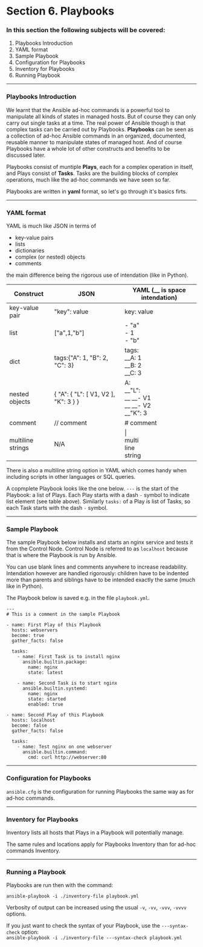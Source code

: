 # Section 6. Playbooks

### In this section the following subjects will be covered:

1. Playbooks Introduction
1. YAML format
1. Sample Playbook
1. Configuration for Playbooks
1. Inventory for Playbooks
1. Running Playbook

---
### Playbooks Introduction

We learnt that the Ansible ad-hoc commands is a powerful tool to manipulate all kinds of states in managed hosts. But of course they can only carry out single tasks at a time. The real power of Ansible though is that complex tasks can be carried out by Playbooks. **Playbooks** can be seen as a collection of ad-hoc Ansible commands in an organized, documented, reusable manner to manipulate states of managed host. And of course Playbooks have a whole lot of other constructs and benefits to be discussed later.

Playbooks consist of muntiple **Plays**, each for a complex operation in itself, and Plays consist of **Tasks**. Tasks are the building blocks of complex operations, much like the ad-hoc commands we have seen so far.

Playbooks are written in **yaml** format, so let's go through it's basics firts.

---
### YAML format

YAML is much like JSON in terms of 

* key-value pairs
* lists
* dictionaries
* complex (or nested) objects
* comments

the main difference being the rigorous use of intendation (like in Python).

| Construct | JSON | YAML (__ is space intendation) |
| --------- | ---- | ---- |
| key-value pair | "key": value | key: value |
| list | ["a",1,"b"] | - "a"<br> - 1<br> - "b" |
| dict | tags:{"A": 1, "B": 2, "C": 3} | tags:<br>__A: 1<br>__B: 2<br>__C: 3 |
| nested objects | { "A": { "L": [ V1, V2 ], "K": 3 } } | A: <br> __"L": <br> __ __- V1 <br> __ __- V2 <br> __"K": 3 |
| comment | // comment | # comment |
| multiline strings | N/A | \| <br> multi <br> line <br> string |

There is also a multiline string option in YAML which comes handy when including scripts in other languages or SQL queries.

A copmplete Playbook looks like the one below. `---` is the start of the Playbook: a list of Plays. Each Play starts with a dash `-` symbol to indicate list element (see table above). Similarly `tasks:` of a Play is list of Tasks, so each Task starts with the dash `-` symbol.

---
### Sample Playbook

The sample Playbook below installs and starts an nginx service and tests it from the Control Node. Control Node is referred to as `localhost` because that is where the Playbook is run by Ansible.

You can use blank lines and comments anywhere to increase readability. Intendation however are handled rigorously: children have to be indented more than parents and siblings have to be intended exactly the same (much like in Python).

The Playbook below is saved e.g. in the file `playbook.yml`. 

```
---
# This is a comment in the sample Playbook

- name: First Play of this Playbook
  hosts: webservers
  become: true
  gather_facts: false

  tasks:
    - name: First Task is to install nginx
      ansible.builtin.package:
        name: nginx
        state: latest

    - name: Second Task is to start nginx
      ansible.builtin.systemd:
        name: nginx
        state: started
        enabled: true

- name: Second Play of this Playbook
  hosts: localhost
  become: false
  gather_facts: false

  tasks:
    - name: Test nginx on one webserver
      ansible.builtin.command:
        cmd: curl http://webserver:80
```

---
### Configuration for Playbooks

`ansible.cfg` is the configuration for running Playbooks the same way as for ad-hoc commands.

---
### Inventory for Playbooks

Inventory lists all hosts that Plays in a Playbook will potentially manage.

The same rules and locations apply for Playbooks Inventory than for ad-hoc commands Inventory.

---
### Running a Playbook

Playbooks are run then with the command:

`ansible-playbook -i ./inventory-file playbook.yml`

Verbosity of output can be increased using the usual `-v`, `-vv`, `-vvv`, `-vvvv` options.

If you just want to check the syntax of your Playbook, use the `---syntax-check` option:  
`ansible-playbook -i ./inventory-file ---syntax-check playbook.yml`




